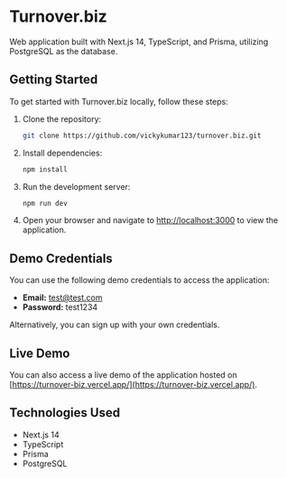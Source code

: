 # Turnover.biz

Web application built with Next.js 14, TypeScript, and Prisma, utilizing PostgreSQL as the database.

## Getting Started

To get started with Turnover.biz locally, follow these steps:

1. Clone the repository:

   ```bash
   git clone https://github.com/vickykumar123/turnover.biz.git
   ```

2. Install dependencies:

   ```bash
   npm install
   ```

3. Run the development server:

   ```bash
   npm run dev
   ```

4. Open your browser and navigate to [http://localhost:3000](http://localhost:3000) to view the application.

## Demo Credentials

You can use the following demo credentials to access the application:

- **Email:** test@test.com
- **Password:** test1234

Alternatively, you can sign up with your own credentials.

## Live Demo

You can also access a live demo of the application hosted on [https://turnover-biz.vercel.app/](https://turnover-biz.vercel.app/).

## Technologies Used

- Next.js 14
- TypeScript
- Prisma
- PostgreSQL
